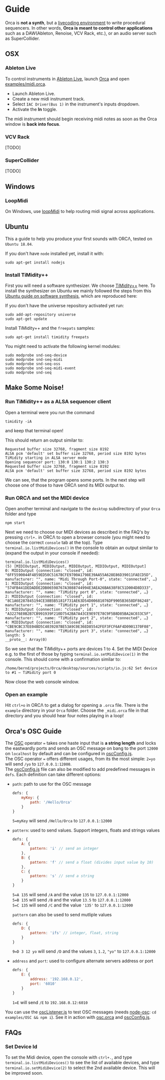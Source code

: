 # Guide

Orca is **not a synth**, but a [livecoding environment](https://www.reddit.com/r/livecoding/) to write procedural sequencers. In other words, **Orca is meant to control other applications** such as a DAW(Ableton, Renoise, VCV Rack, etc.), or an audio server such as SuperCollider.

## OSX

### Ableton Live

To control instruments in [Ableton Live](https://www.ableton.com/en/), launch [Orca](README.md) and open [examples/midi.orca](https://github.com/hundredrabbits/Orca/blob/master/examples/_midi.orca).

- Launch Ableton Live.
- Create a new midi instrument track.
- Select `IAC Driver(Bus 1)` in the instrument's inputs dropdown. 
- Activate the **In** toggle. 

The midi instrument should begin receiving midi notes as soon as the Orca window is **back into focus**.

### VCV Rack

[TODO]

### SuperCollider

[TODO]

## Windows

### LoopMidi

On Windows, use [loopMidi](http://www.tobias-erichsen.de/software/loopmidi.html) to help routing midi signal across applications.

## Ubuntu

This a guide to help you produce your first sounds with ORCΛ, tested on `Ubuntu 18.04`.

If you don't have `node` installed yet, install it with:

```
sudo apt-get install nodejs
```

### Install TiMidity++

First you will need a software synthesizer. We choose [TiMidity++](http://timidity.sourceforge.net) here. To install the synthesizer on Ubuntu we mainly followed the steps from this [Ubuntu guide on software synthesis](https://help.ubuntu.com/community/Midi/SoftwareSynthesisHowTo),
which are reproduced here:

If you don't have the universe repository activated yet run:

```
sudo add-apt-repository universe
sudo apt-get update
```

Install TiMidity++ and the `freepats` samples:

```
sudo apt-get install timidity freepats
```

You might need to activate the following kernel modules:

```
sudo modprobe snd-seq-device
sudo modprobe snd-seq-midi
sudo modprobe snd-seq-oss
sudo modprobe snd-seq-midi-event
sudo modprobe snd-seq
```

## Make Some Noise!

### Run TiMidity++ as a ALSA sequencer client

Open a terminal were you run the command

```
timidity -iA
```
and keep that terminal open!

This should return an output similar to:
```
Requested buffer size 32768, fragment size 8192
ALSA pcm 'default' set buffer size 32768, period size 8192 bytes
TiMidity starting in ALSA server mode
Opening sequencer port: 130:0 130:1 130:2 130:3
Requested buffer size 32768, fragment size 8192
ALSA pcm 'default' set buffer size 32768, period size 8192 bytes
```
We can see, that the program opens some ports.
In the next step will choose one of those to have ORCΛ send its MIDI output to.

### Run ORCΛ and set the MIDI device
Open another terminal and navigate to the `desktop` subdirectory of your `Orca` folder and type
```
npm start
```

Next we need to choose our MIDI devices as described in the FAQ's by pressing `ctrl+.`
in ORCΛ to open a browser console (you might need to choose the correct `console` tab at the top).
Type `terminal.io.listMidiDevices()` in the console to obtain an output similar to (expand the output in your console if needed):
```
terminal.io.listMidiDevices()
(5) [MIDIOutput, MIDIOutput, MIDIOutput, MIDIOutput, MIDIOutput]
0: MIDIOutput {connection: "closed", id: "6FF5590044F4859ED50C5167BCFE9700A1798E39AA55A628E86D39011FAECD5D", manufacturer: "", name: "Midi Through Port-0", state: "connected", …}
1: MIDIOutput {connection: "closed", id: "574FB441DEDADDE2DB06598767A3088744994E3AEA26BA638F8C51D004D8D333", manufacturer: "", name: "TiMidity port 0", state: "connected", …}
2: MIDIOutput {connection: "closed", id: "8C1A6E287845194CE38B5B5181F731AE63D54D00681076DF9905B3658DF86248", manufacturer: "", name: "TiMidity port 1", state: "connected", …}
3: MIDIOutput {connection: "closed", id: "A32276E0B2B7CB991939F210D7542BA7A43CE9E97E78C9F5B8D85BA2AC033C5F", manufacturer: "", name: "TiMidity port 2", state: "connected", …}
4: MIDIOutput {connection: "closed", id: "CBE9CBC37EE04BD5C4039207BE53A9C0E36ED85542FEF3FCF6AF4D0901370F08", manufacturer: "", name: "TiMidity port 3", state: "connected", …}
length: 5
__proto__: Array(0)
```

So we see that the TiMidity++ ports are devices 1 to 4.
Set the MIDI Device e.g. to the first of those by typing `terminal.io.setMidiDevice(1)` in the console.
This should come with a confirmation similar to:
```
/home/bernd/projects/Orca/desktop/sources/scripts/io.js:62 Set device to #1 — TiMidity port 0
```

Now close the web console window.

### Open an example
Hit `ctrl+o` in ORCΛ to get a dialog for opening a `.orca` file.
There is the `example` directory in your `Orca` folder.
Choose the `_midi.orca` file in that directory and you should hear four notes playing in a loop!

## Orca's OSC Guide
The [OSC](https://github.com/MylesBorins/node-osc) operator `=` takes one haste input that is **a string length** and locks the eastwardly ports and sends an OSC message on bang to the port `12000` on `localhost` by default and can be configured in [oscConfig.js](https://github.com/hundredrabbits/Orca/blob/master/desktop/core/bridge/oscConfig.js).  
The OSC operator `=` offers different usages, from its the most simple: `2=yo` will send `/yo` to `127.0.0.1:12000`.  
The [oscConfig.js](https://github.com/hundredrabbits/Orca/blob/master/desktop/core/bridge/oscConfig.js) file can also be modified to add predefined messages in `defs`. Each definition can take different options:
- `path`: path to use for the OSC message
    ```js
    defs: {
        myKey: { 
            path: '/Hello/Orca'
        }
    }
    ```
    `5=myKey` will send `/Hello/Orca` to `127.0.0.1:12000`

- `pattern`: used to send values. Support integers, floats and strings values
    ```js
    defs: {
        A: {
            pattern: 'i' // send an integer
        },
        B: {
            pattern: 'f' // send a float (divides input value by 10)
        },
        C: {
            pattern: 's' // send a string
        }
    }
    ```
    `5=A 135` will send `/A` and the value `135` to `127.0.0.1:12000`  
    `5=B 135` will send `/B` and the value `13.5` to `127.0.0.1:12000`  
    `5=C 135` will send `/C` and the value `'135'` to `127.0.0.1:12000`

    `pattern` can also be used to send mutliple values
    ```js
    defs: {
        D: {
            pattern: 'ifs' // integer, float, string
        }
    }
    ```
    `9=D 3 12 yo` will send `/D` and the values `3`, `1.2`, `"yo"` to `127.0.0.1:12000`
- `address` and `port`: used to configure alternate servers address or port
    ```js
    defs: {
        E: {
            address: '192.168.0.12',
            port: '6010'
        }
    }
    ```
    `1=E` will send `/E` to `192.168.0.12:6010`

You can use the [oscListener.js](https://github.com/hundredrabbits/Orca/blob/master/examples/OSC/oscListener.js) to test OSC messages (needs [node-osc](https://github.com/MylesBorins/node-osc): `cd examples/OSC && npm i`). See it in action with [osc.orca](https://github.com/hundredrabbits/Orca/blob/master/examples/OSC/_osc.orca) and [oscConfig.js](https://github.com/hundredrabbits/Orca/blob/master/desktop/core/bridge/oscConfig.js).

## FAQs

### Set Device Id

To set the Midi device, open the console with `ctrl+.`, and type `terminal.io.listMidiDevices()` to see the list of available devices, and type `terminal.io.setMidiDevice(2)` to select the 2nd available device. This will be improved soon.
